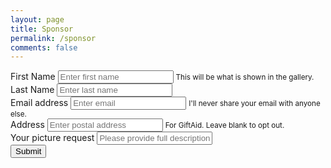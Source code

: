 ```yaml
---
layout: page
title: Sponsor
permalink: /sponsor
comments: false
---
```



<script type="text/javascript">var submitted=false;</script>
<script type="text/javascript">
$('#gform').on('submit', function(e) {
  $('#gform *').fadeOut(2000);
  $('#gform').prepend('Thank you for your sponsorship! If you haven't already, please send your donation of any amount to my Dads <a href="https://paypal.me/andyboot" target="_blank">PayPal (click here)</a>.');
  });
</script>

<form name="gform" id="gform" enctype="text/plain" action="https://docs.google.com/forms/d/e/1FAIpQLSdfAj5JTNrrB9z54NLeJS0T6KyKp25OVQswLnB01tLmKXKgEA/formResponse?" target="hidden_iframe" onsubmit="submitted=true;">
  <div class="container">
    <div class="row">
      <div class="col-sm">
        <div class="form-group">
          <label for="entry.1973658680">First Name</label>
          <input type="text" class="form-control form-control-lg" id="entry.1973658680" placeholder="Enter first name" required>
          <small id="emailHelp" class="form-text text-muted">This will be what is shown in the gallery.</small>
        </div>
      </div>
      <div class="col-sm">
        <div class="form-group">
          <label for="entry.1616968964">Last Name</label>
          <input type="text" class="form-control form-control-lg" id="entry.1616968964" placeholder="Enter last name" required>
        </div>
      </div>
    </div>
    <div class="row">
      <div class="col-sm">
        <div class="form-group">
          <label for="entry.1746644615">Email address</label>
          <input type="email" class="form-control form-control-lg" id="entry.1746644615" aria-describedby="emailHelp" placeholder="Enter email" required>
          <small id="emailHelp" class="form-text text-muted">I'll never share your email with anyone else.</small>
        </div>
      </div>
    </div>
    <div class="row">
      <div class="col-sm">
        <div class="form-group">
          <label for="entry.916397285">Address</label>
          <input type="text" class="form-control form-control-lg" id="entry.916397285" aria-describedby="emailHelp" placeholder="Enter postal address">
          <small id="emailHelp" class="form-text text-muted">For GiftAid. Leave blank to opt out.</small>
        </div>
      </div>
    </div>
    <div class="row">
      <div class="col-sm">
        <div class="form-group">
          <label for="entry.87928567">Your picture request</label>
          <input type="text" class="form-control form-control-lg" id="entry.87928567" placeholder="Please provide full description">
        </div>
      </div>
    </div>
    <div class="row">
      <div class="col-sm">
        <button type="submit" class="btn btn-primary btn-lg">Submit</button>
      </div>
    </div>
  </div>  
</form>
<iframe name="hidden_iframe" id="hidden_iframe" style="display:none;" onload="if(submitted) {}"></iframe>

